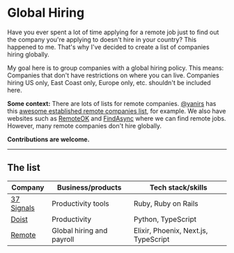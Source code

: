 # Global Hiring

Have you ever spent a lot of time applying for a remote job just to find out the company you're applying to doesn't hire in your country?
This happened to me. That's why I've decided to create a list of companies hiring globally.

My goal here is to group companies with a global hiring policy. This means: Companies that don't have restrictions on where you can live.
Companies hiring US only, East Coast only, Europe only, etc. shouldn't be included here.

**Some context:** There are lots of lists for remote companies. [@yanirs](https://github.com/yanirs) has this [awesome established remote companies list](https://github.com/yanirs/established-remote), for example. We also have websites such as [RemoteOK](https://remoteok.com/) and [FindAsync](https://www.findasync.com/) where we can find remote jobs. However, many remote companies don't hire globally.

**Contributions are welcome.**

---

## The list

|Company|Business/products|Tech stack/skills|
|-|-|-|
|[37 Signals](https://37signals.com/)|Productivity tools|Ruby, Ruby on Rails|
|[Doist](https://doist.com/)|Productivity|Python, TypeScript|
|[Remote](https://remote.com/)|Global hiring and payroll|Elixir, Phoenix, Next.js, TypeScript|
